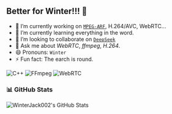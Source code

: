 ## Better for Winter!!! 👋

<!--
**WinterJack002/WinterJack002** is a ✨ _special_ ✨ repository because its `README.md` (this file) appears on your GitHub profile.

Here are some ideas to get you started:
-->
- 🔭 I’m currently working on [`MPEG-ARF`](https://www.mpeg.org/standards/MPEG-I/39/), H.264/AVC, WebRTC...
- 🌱 I’m currently learning everything in the word.
- 👯 I’m looking to collaborate on [`DeepSeek`](https://chat.deepseek.com/)
- 💬 Ask me about *WebRTC*, *ffmpeg*, *H.264*.
- 😄 Pronouns: `Winter`
- ⚡ Fun fact: The earch is round.

![C++](https://img.shields.io/badge/C++-F7DF1E?style=flat&logo=C++&logoColor=black)
![FFmpeg](https://img.shields.io/badge/FFmpeg-00ADD8?style=flat&logo=FFmpeg&logoColor=white)
![WebRTC](https://img.shields.io/badge/WebRTC-008000?style=flat&logo=webrtc&logoColor=white)

### 📊 GitHub Stats
![WinterJack002's GitHub Stats](https://github-readme-stats.vercel.app/api?username=WinterJack002&show_icons=true&theme=vue)
<!--
![WinterJack002's Contribution Stats](https://github-readme-streak-stats.herokuapp.com/?user=WinterJack002&theme=vue)
![Top Langs](https://github-readme-stats.vercel.app/api/top-langs/?username=WinterJack002&layout=compact&theme=vue)
-->
